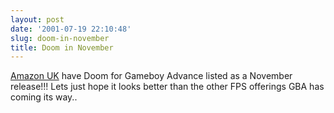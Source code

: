 ```yaml
---
layout: post
date: '2001-07-19 22:10:48'
slug: doom-in-november
title: Doom in November
---
```


[Amazon UK](http://www.amazon.co.uk/exec/obidos/ASIN/B00005N5F7/202-5118244-0921446) have Doom for Gameboy Advance listed as a November release!!! Lets just hope it looks better than the other FPS offerings GBA has coming its way..